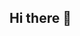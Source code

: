 ## Hi there 👋

<!--
**god3krutzsch/god3krutzsch** is a ✨ _special_ ✨ repository because its `README.md` (this file) appears on your GitHub profile.

Here are some ideas to get you started:

- 🔭 I’m currently working on deep learning models
- 🌱 I’m currently learning python for neural networks specifically cnns for classify
- 👯 I’m looking to collaborate on all things ai from machine learning to natural language processing
- 🤔 I’m looking for help with ...
- 💬 Ask me about neural networks
- 📫 How to reach me: ...
- 😄 Pronouns: ...
- ⚡ Fun fact: i support Bayner München
-->
